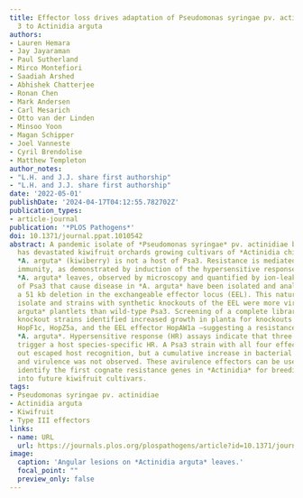 ```yaml
---
title: Effector loss drives adaptation of Pseudomonas syringae pv. actinidiae biovar
  3 to Actinidia arguta
authors:
- Lauren Hemara
- Jay Jayaraman
- Paul Sutherland
- Mirco Montefiori
- Saadiah Arshed
- Abhishek Chatterjee
- Ronan Chen
- Mark Andersen
- Carl Mesarich
- Otto van der Linden
- Minsoo Yoon
- Magan Schipper
- Joel Vanneste
- Cyril Brendolise
- Matthew Templeton
author_notes:
- "L.H. and J.J. share first authorship"
- "L.H. and J.J. share first authorship"
date: '2022-05-01'
publishDate: '2024-04-17T04:12:55.782702Z'
publication_types:
- article-journal
publication: '*PLOS Pathogens*'
doi: 10.1371/journal.ppat.1010542
abstract: A pandemic isolate of *Pseudomonas syringae* pv. actinidiae biovar 3 (Psa3)
  has devastated kiwifruit orchards growing cultivars of *Actinidia chinensis*. In contrast,
  *A. arguta* (kiwiberry) is not a host of Psa3. Resistance is mediated via effector-triggered
  immunity, as demonstrated by induction of the hypersensitive response in infected
  *A. arguta* leaves, observed by microscopy and quantified by ion-leakage assays. Isolates
  of Psa3 that cause disease in *A. arguta* have been isolated and analyzed, revealing
  a 51 kb deletion in the exchangeable effector locus (EEL). This natural EEL-mutant
  isolate and strains with synthetic knockouts of the EEL were more virulent in *A.
  arguta* plantlets than wild-type Psa3. Screening of a complete library of Psa3 effector
  knockout strains identified increased growth in planta for knockouts of four effectors–AvrRpm1a,
  HopF1c, HopZ5a, and the EEL effector HopAW1a –suggesting a resistance response in
  *A. arguta*. Hypersensitive response (HR) assays indicate that three of these effectors
  trigger a host species-specific HR. A Psa3 strain with all four effectors knocked
  out escaped host recognition, but a cumulative increase in bacterial pathogenicity
  and virulence was not observed. These avirulence effectors can be used in turn to
  identify the first cognate resistance genes in *Actinidia* for breeding durable resistance
  into future kiwifruit cultivars.
tags:
- Pseudomonas syringae pv. actinidiae
- Actinidia arguta
- Kiwifruit
- Type III effectors
links:
- name: URL
  url: https://journals.plos.org/plospathogens/article?id=10.1371/journal.ppat.1010542
image:
  caption: 'Angular lesions on *Actinidia arguta* leaves.'
  focal_point: ""
  preview_only: false
---
```

